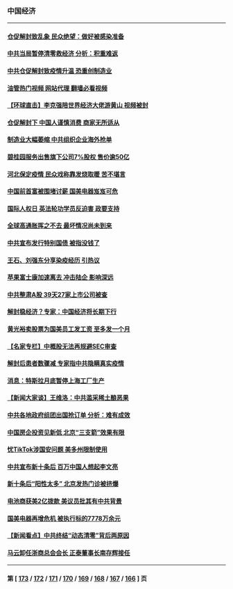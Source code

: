 ### 中国经济
---
#### [仓促解封致乱象 民众绝望：做好被感染准备](../../pages/ncid283/n13883381.md?12130045) 
#### [中共当局暂停清零救经济 分析：积重难返](../../pages/ncid283/n13883190.md?12130045) 
#### [中共仓促解封致疫情升温 恐重创制造业](../../pages/ncid283/n13883187.md?12130045) 
#### [油管热门视频 网站代理 翻墙必看视频](http://138.2.39.72:81/youtube.html?epic-marker?12130045)
#### [【环球直击】李克强陪世界经济大佬游黄山 视频被封](../../pages/ncid283/n13883216.md?12130045) 
#### [仓促解封下 中国人谨慎消费 商家无所适从](../../pages/ncid283/n13882900.md?12130045) 
#### [制造业大幅萎缩 中共组织企业海外抢单](../../pages/ncid283/n13882807.md?12130045) 
#### [碧桂园服务出售旗下公司7%股权 售价逾50亿](../../pages/ncid283/n13882785.md?12130045) 
#### [河北保定疫情 民众戏称靠发烧取暖 苦不堪言](../../pages/ncid283/n13882624.md?12130045) 
#### [中国前首富被围堵讨薪 国美电器岌岌可危](../../pages/ncid283/n13882558.md?12130045) 
#### [国际人权日 英法轮功学员反迫害 政要支持](../../pages/ncid283/n13882386.md?12130045) 
#### [全球高通胀挥之不去 最坏情况尚未到来](../../pages/ncid283/n13882292.md?12130045) 
#### [中共宣布发行特别国债 被指没钱了](../../pages/ncid283/n13882117.md?12130045) 
#### [王石、刘强东分享染疫经历 引热议](../../pages/ncid283/n13882120.md?12130045) 
#### [苹果富士康加速离去 冲击陆企 影响深远](../../pages/ncid283/n13881834.md?12130045) 
#### [中共整肃A股 39天27家上市公司被查](../../pages/ncid283/n13881788.md?12130045) 
#### [解封稳经济？专家：中国经济将长期下行](../../pages/ncid283/n13881381.md?12130045) 
#### [黄光裕卖股票为国美员工发工资 至多发一个月](../../pages/ncid283/n13881815.md?12130045) 
#### [【名家专栏】中概股无法再规避SEC审查](../../pages/ncid283/n13881659.md?12130045) 
#### [解封后患者数骤减 专家指中共隐瞒真实疫情](../../pages/ncid283/n13881768.md?12130045) 
#### [消息：特斯拉月底暂停上海工厂生产](../../pages/ncid283/n13881710.md?12130045) 
#### [【新闻大家谈】王维洛：中共滥采稀土酿恶果](../../pages/ncid283/n13881638.md?12130045) 
#### [中共各地政府组团出国抢订单 分析：难有成效](../../pages/ncid283/n13881064.md?12130045) 
#### [中国房企投资见新低 北京“三支箭”效果有限](../../pages/ncid283/n13881090.md?12130045) 
#### [忧TikTok涉国安问题 美多州限制使用](../../pages/ncid283/n13881026.md?12130045) 
#### [中共宣布新十条后 百万中国人想起李文亮](../../pages/ncid283/n13881045.md?12130045) 
#### [新十条后“阳性太多” 北京发热门诊被挤爆](../../pages/ncid283/n13880979.md?12130045) 
#### [电池商获美2亿拨款 美议员批其有中共背景](../../pages/ncid283/n13880881.md?12130045) 
#### [国美电器再增危机 被执行标的7778万余元](../../pages/ncid283/n13880811.md?12130045) 
#### [【新闻看点】中共终结“动态清零”背后两原因](../../pages/ncid283/n13880406.md?12130045) 
#### [马云卸任浙商总会会长 正泰董事长南存辉接任](../../pages/ncid283/n13880410.md?12130045) 

---
#### 第 [ [173](./173.md?12130045) / [172](./172.md?12130045) / [171](./171.md?12130045) / [170](./170.md?12130045) / [169](./169.md?12130045) / [168](./168.md?12130045) / [167](./167.md?12130045) / [166](./166.md?12130045) ] 页
